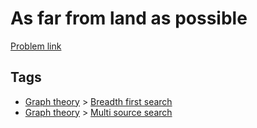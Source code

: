 # As far from land as possible

[Problem link](https://leetcode.com/problems/as-far-from-land-as-possible/)

## Tags

* [Graph theory](/README.md#Graph_theory) > [Breadth first search](/README.md#Graph_theory-Breadth_first_search)
* [Graph theory](/README.md#Graph_theory) > [Multi source search](/README.md#Graph_theory-Multi_source_search)
